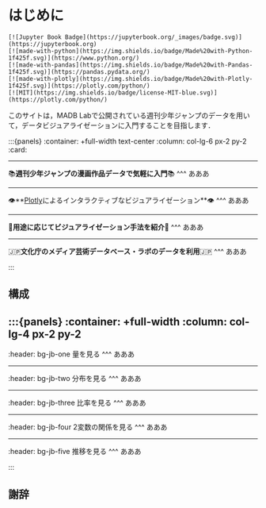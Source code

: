 # はじめに

```{only} html
[![Jupyter Book Badge](https://jupyterbook.org/_images/badge.svg)](https://jupyterbook.org)
[![made-with-python](https://img.shields.io/badge/Made%20with-Python-1f425f.svg)](https://www.python.org/)
[![made-with-pandas](https://img.shields.io/badge/Made%20with-Pandas-1f425f.svg)](https://pandas.pydata.org/)
[![made-with-plotly](https://img.shields.io/badge/Made%20with-Plotly-1f425f.svg)](https://plotly.com/python/)
[![MIT](https://img.shields.io/badge/license-MIT-blue.svg)](https://plotly.com/python/)
```

このサイトは，MADB Labで公開されている週刊少年ジャンプのデータを用いて，データビジュアライゼーションに入門することを目指します．

:::{panels}
:container: +full-width text-center
:column: col-lg-6 px-2 py-2
:card:

---
📚**週刊少年ジャンプの漫画作品データで気軽に入門**📚
^^^
あああ

---
👁️**[Plotly](https://plotly.com/python/)によるインタラクティブなビジュアライゼーション**👁️
^^^
あああ

---
👮**用途に応じてビジュアライゼーション手法を紹介**👮
^^^
あああ

---
🇯🇵**文化庁のメディア芸術データベース・ラボのデータを利用**🇯🇵
^^^
あああ

:::

## 構成

:::{panels}
:container: +full-width
:column: col-lg-4 px-2 py-2
---
:header: bg-jb-one
量を見る
^^^
あああ

---
:header: bg-jb-two
分布を見る
^^^
あああ

---
:header: bg-jb-three
比率を見る
^^^
あああ

---
:header: bg-jb-four
2変数の関係を見る
^^^
あああ

---
:header: bg-jb-five
推移を見る
^^^
あああ

:::

## 謝辞

